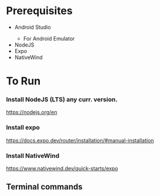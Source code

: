 # Prerequisites 

<ul>
  <li>Android Studio</li>
      <ul>
      <li>For Android Emulator</li>
      </ul>
  <li>NodeJS</li>
  <li>Expo</li>
  <li>NativeWind</li>
</ul> 

# To Run
### Install NodeJS (LTS) any curr. version. 
https://nodejs.org/en
### Install expo 
https://docs.expo.dev/router/installation/#manual-installation
### Install NativeWind
https://www.nativewind.dev/quick-starts/expo
## Terminal commands 

